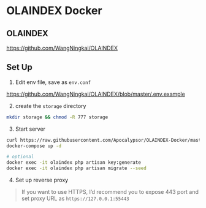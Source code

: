 # OLAINDEX Docker

## OLAINDEX

https://github.com/WangNingkai/OLAINDEX

## Set Up

1. Edit env file, save as `env.conf`

https://github.com/WangNingkai/OLAINDEX/blob/master/.env.example

2. create the  `storage` directory

```bash
mkdir storage && chmod -R 777 storage
```

3. Start server

```bash
curl https://raw.githubusercontent.com/Apocalypsor/OLAINDEX-Docker/master/docker-compose.yaml > docker-compose.yaml
docker-compose up -d

# optional
docker exec -it olaindex php artisan key:generate
docker exec -it olaindex php artisan migrate --seed
```

4. Set up reverse proxy

> If you want to use HTTPS, I’d recommend you to expose 443 port and set proxy URL as `https://127.0.0.1:55443`
